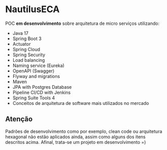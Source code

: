 # NautilusECA

POC **em desenvolvimento** sobre arquitetura de micro serviços utilizando:
- Java 17
- Spring Boot 3
- Actuator
- Spring Cloud
- Spring Security
- Load balancing
- Naming service (Eureka)
- OpenAPI (Swagger)
- Flyway and migrations
- Maven
- JPA with Postgres Database
- Pipeline CI/CD with Jenkins
- Spring Suite Tools 4
- Conceitos de arquitetura de software mais utilizados no mercado

## Atenção
Padrões de desenvolvimento como por exemplo, clean code ou arquitetura hexagonal não estão aplicados ainda, assim como alguns dos itens descritos acima.
Afinal, trata-se um projeto em desenvolvimento =)